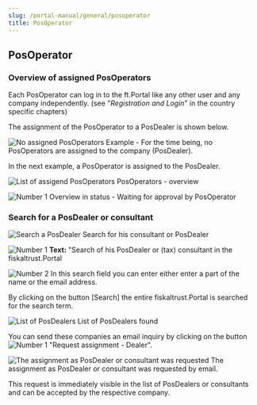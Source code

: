 ```yaml
---
slug: /portal-manual/general/posoperator
title: PosOperator
---
```


## PosOperator

### Overview of assigned PosOperators

Each PosOperator can log in to the ft.Portal like any other user and any company independently. (see "_Registration and Login_" in the country specific chapters)

The assignment of the PosOperator to a PosDealer is shown below.

![No assigned PosOperators](images/PosOperator/PosOperator-Empty.png)
Example - For the time being, no PosOperators are assigned to the company (PosDealer).

In the next example, a PosOperator is assigned to the PosDealer.

![List of assigend PosOperators](images/PosOperator/PosOperator-List.png)
PosOperators - overview

![Number 1](../images/Numbers/1.png) Overview in status - Waiting for approval by PosOperator

### Search for a PosDealer or consultant

![Search a PosDealer](images/PosOperator/PosDealerConsultantSearch.png)
Search for his consultant or PosDealer

![Number 1](../images/Numbers/1.png) **Text:** "Search of his PosDealer or (tax) consultant in the fiskaltrust.Portal

![Number 2](../images/Numbers/2.png) In this search field you can enter either enter a part of the name or the email address.

By clicking on the button \[Search\] the entire fiskaltrust.Portal is searched for the search term.

![List of PosDealers](images/PosOperator/PosDealerConsultantSearchResult.png)
List of PosDealers found

You can send these companies an email inquiry by clicking on the button ![Number 1](../images/Numbers/1.png) "Request assignment - Dealer".

![The assignment as PosDealer or consultant was requested](images/PosOperator/PosOperator-List-long.png)
The assignment as PosDealer or consultant was requested by email.

This request is immediately visible in the list of PosDealers or consultants and can be accepted by the respective company.
